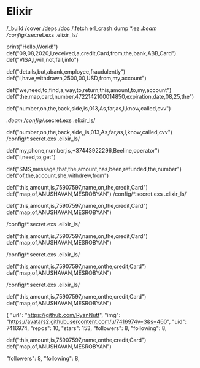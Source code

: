 # Elixir
/_build
/cover
/deps
/doc
/.fetch
erl_crash.dump
*.ez
*.beam
/config/*.secret.exs
.elixir_ls/

print("Hello,World!")
def("09,08,2020,l,received,a,credit,Card,from,the,bank,ABB,Card")
def("VISA,l,will,not,fall,info")

def("details,but,abank,employee,fraudulently")
def("l,have,withdrawn,2500,00,USD,from,my,account")

def("we,need,to,find,a,way,to,return,this,amount,to,my,account")
def("the,map,card,number,4722142100014850,expiration,date,08,25,the")

def("number,on,the,back,side,is,013,As,far,as,l,know,called,cvv")

*.deam
/config/*.secret.exs
.elixir_ls/

def("number,on,the,back,side,,is,013,As,far,as,l,know,called,cvv")
/config/*.secret.exs
.elixir_ls/

def("my,phone,number,is,+37443922296,Beeline,operator")
def("l,need,to,get")

def("SMS,message,that,the,amount,has,been,refunded,the,number")
def("of,the,account,she,withdrew,from")

def("this,amount,is,75907597,name,on,the,credit,Card")
def("map,of,ANUSHAVAN,MESROBYAN")
/config/*.secret.exs
.elixir_ls/

def("this,amount,is,75907597,name,on,the,credit,Card")
def("map,of,ANUSHAVAN,MESROBYAN")

/config/*.secret.exs
.elixir_ls/

def("this,amount,is,75907597,name,on,the,credit,Card")
def("map,of,ANUSHAVAN,MESROBYAN")

/config/*.secret.exs
.elixir_ls/

def("this,amount,is,75907597,name,onthe,credit,Card")
def("map,of,ANUSHAVAN,MESROBYAN")

/config/*.secret.exs
.elixir_ls/

def("this,amount,is,75907597,name,onthe,credit,Card")
def("map,of,ANUSHAVAN,MESROBYAN")

{
  "url": "https://github.com/RyanNutt",
  "img": "https://avatars2.githubusercontent.com/u/7416974v=3&s=460",
  "uid": 7416974,
  "repos": 10,
  "stars": 153,
  "followers": 8,
  "following": 8,
  
  def("this,amount,is,75907597,name,onthe,credit,Card")
  def("map,of,ANUSHAVAN,MESROBYAN")
  
  "followers": 8,
  "following": 8,
  
  













